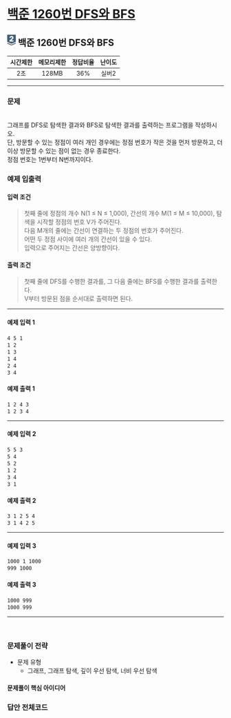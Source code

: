
# [백준 1260번 DFS와 BFS](https://www.acmicpc.net/problem/1260)

## <img src="https://raw.githubusercontent.com/gudals-kim/Studyroom/0c61bf1ad9b6434ff624dbab4012654df8c92b01/codingtest/img/rank/silver_2.svg" width="20">  백준 1260번 DFS와 BFS  


| 시간제한 | 메모리제한 | 정답비율 | 난이도  | 
|:----:|:-----:|:----:|:----:|
|  2초  | 128MB | 36%  | 실버2  |

---

### 문제

<br> 그래프를 DFS로 탐색한 결과와 BFS로 탐색한 결과를 출력하는 프로그램을 작성하시오.
<br> 단, 방문할 수 있는 정점이 여러 개인 경우에는 정점 번호가 작은 것을 먼저 방문하고, 더 이상 방문할 수 있는 점이 없는 경우 종료한다.
<br> 정점 번호는 1번부터 N번까지이다.


### 예제 입출력

#### 입력 조건
> 첫째 줄에 정점의 개수 N(1 ≤ N ≤ 1,000), 간선의 개수 M(1 ≤ M ≤ 10,000), 탐색을 시작할 정점의 번호 V가 주어진다. <br> 
> 다음 M개의 줄에는 간선이 연결하는 두 정점의 번호가 주어진다.<br>
> 어떤 두 정점 사이에 여러 개의 간선이 있을 수 있다.<br>
> 입력으로 주어지는 간선은 양방향이다.<br>
#### 출력 조건
> 첫째 줄에 DFS를 수행한 결과를, 그 다음 줄에는 BFS를 수행한 결과를 출력한다. <br>
> V부터 방문된 점을 순서대로 출력하면 된다. <br>
---
#### 예제 입력 1
```
4 5 1
1 2
1 3
1 4
2 4
3 4
```
#### 예제 출력 1
```
1 2 4 3
1 2 3 4
```

---
#### 예제 입력 2
```
5 5 3
5 4
5 2
1 2
3 4
3 1
```
#### 예제 출력 2
```
3 1 2 5 4
3 1 4 2 5
```

---
#### 예제 입력 3
```
1000 1 1000
999 1000
```
#### 예제 출력 3
```
1000 999
1000 999
```

---

<br>

### 문제풀이 전략
- 문제 유형
  - 그래프, 그래프 탐색, 깊이 우선 탐색, 너비 우선 탐색





#### 문제풀이 핵심 아이디어




### 답안 전체코드

```py

```
